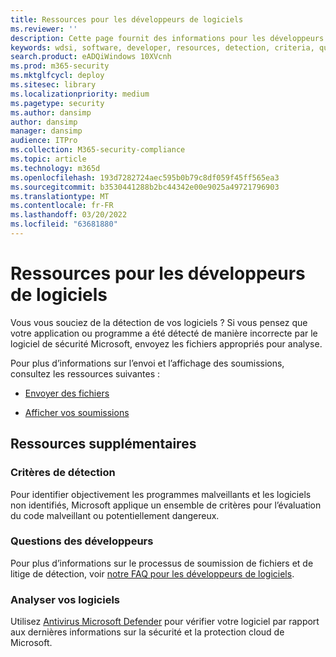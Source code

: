 ```yaml
---
title: Ressources pour les développeurs de logiciels
ms.reviewer: ''
description: Cette page fournit des informations pour les développeurs telles que les critères de détection, les questions des développeurs et la façon de vérifier votre logiciel par rapport à l’intelligence de sécurité.
keywords: wdsi, software, developer, resources, detection, criteria, questions, scan, software, definitions, cloud, protection, security intelligence
search.product: eADQiWindows 10XVcnh
ms.prod: m365-security
ms.mktglfcycl: deploy
ms.sitesec: library
ms.localizationpriority: medium
ms.pagetype: security
ms.author: dansimp
author: dansimp
manager: dansimp
audience: ITPro
ms.collection: M365-security-compliance
ms.topic: article
ms.technology: m365d
ms.openlocfilehash: 193d7282724aec595b0b79c8df059f45ff565ea3
ms.sourcegitcommit: b3530441288b2bc44342e00e9025a49721796903
ms.translationtype: MT
ms.contentlocale: fr-FR
ms.lasthandoff: 03/20/2022
ms.locfileid: "63681880"
---
```

# <a name="software-developer-resources"></a>Ressources pour les développeurs de logiciels

Vous vous souciez de la détection de vos logiciels ?
Si vous pensez que votre application ou programme a été détecté de manière incorrecte par le logiciel de sécurité Microsoft, envoyez les fichiers appropriés pour analyse.

Pour plus d’informations sur l’envoi et l’affichage des soumissions, consultez les ressources suivantes :

- [Envoyer des fichiers](https://www.microsoft.com/wdsi/filesubmission)

- [Afficher vos soumissions](https://www.microsoft.com/wdsi/submissionhistory)

## <a name="additional-resources"></a>Ressources supplémentaires

### <a name="detection-criteria"></a>Critères de détection

Pour identifier objectivement les programmes malveillants et les logiciels non [](criteria.md) identifiés, Microsoft applique un ensemble de critères pour l’évaluation du code malveillant ou potentiellement dangereux.

### <a name="developer-questions"></a>Questions des développeurs

Pour plus d’informations sur le processus de soumission de fichiers et de litige de détection, voir [notre FAQ pour les développeurs de logiciels](developer-faq.yml).

### <a name="scan-your-software"></a>Analyser vos logiciels

Utilisez [Antivirus Microsoft Defender](/microsoft-365/security/defender-endpoint/microsoft-defender-antivirus-in-windows-10) pour vérifier votre logiciel par rapport aux dernières informations sur la sécurité et la protection cloud de Microsoft.